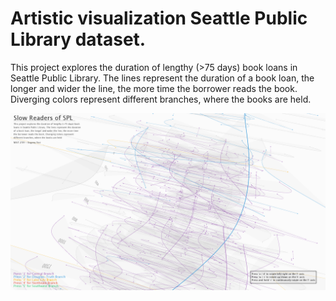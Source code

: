 # Artistic visualization Seattle Public Library dataset. 

This project explores the duration of lengthy (>75 days) book loans in Seattle Public Library. The lines represent the duration of a book loan, the longer and wider the line, the more time the borrower reads the book. Diverging colors represent different branches, where the books are held.


![Image](zoom.png)

